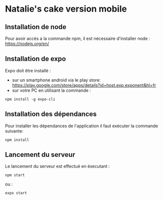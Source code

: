 # Natalie's cake version mobile

## Installation de node

Pour avoir accès a la commande npm, il est nécessaire d'installer node : https://nodejs.org/en/

## Installation de expo

Expo doit être installé : 
*  sur un smartphone android via le play store: https://play.google.com/store/apps/details?id=host.exp.exponent&hl=fr
*  sur votre PC en utilisant la commande : 
```
npm install -g expo-cli
```
## Installation des dépendances 

Pour installer les dépendances de l'application il faut exécuter la commande suivante:

```
npm install 
```

## Lancement du serveur

Le lancement du serveur est effectué en éxecutant :

```
npm start
```

ou :

```
expo start
```
